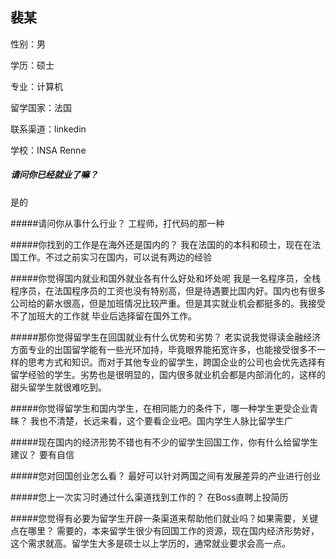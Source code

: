 ## 裴某

性别：男

学历：硕士

专业：计算机

留学国家：法国

联系渠道：linkedin

学校：INSA Renne


##### 请问你已经就业了嘛？
是的

#####请问你从事什么行业？
工程师，打代码的那一种

#####你找到的工作是在海外还是国内的？
我在法国的的本科和硕士，现在在法国工作。不过之前实习在国内，可以说有两边的经验

#####你觉得国内就业和国外就业各有什么好处和坏处呢
我是一名程序员，全栈程序员，在法国程序员的工资也没有特别高，但是待遇要比国内好。国内也有很多公司给的薪水很高，但是加班情况比较严重。但是其实就业机会都挺多的。我接受不了加班大的工作就 毕业后选择留在国外工作。

#####那你觉得留学生在回国就业有什么优势和劣势？
老实说我觉得读金融经济方面专业的出国留学能有一些光环加持，毕竟眼界能拓宽许多，也能接受很多不一样的思考方式和知识。而对于其他专业的留学生，跨国企业的公司也会优先选择有留学经验的学生。劣势也是很明显的，国内很多就业机会都是内部消化的，这样的甜头留学生就很难吃到。

#####你觉得留学生和国内学生，在相同能力的条件下，哪一种学生更受企业青睐？
我也不清楚，长远来看，这个要看企业吧。国内学生人脉比留学生广

#####现在国内的经济形势不错也有不少的留学生回国工作，你有什么给留学生建议？
要有自信

#####您对回国创业怎么看？
最好可以针对两国之间有发展差异的产业进行创业


#####您上一次实习时通过什么渠道找到工作的？
在Boss直聘上投简历

#####您觉得有必要为留学生开辟一条渠道来帮助他们就业吗？如果需要，关键点在哪里？
需要的，本来留学生很少有回国工作的资源，现在国内经济形势好，这个需求就高。留学生大多是硕士以上学历的，通常就业要求会高一点。

